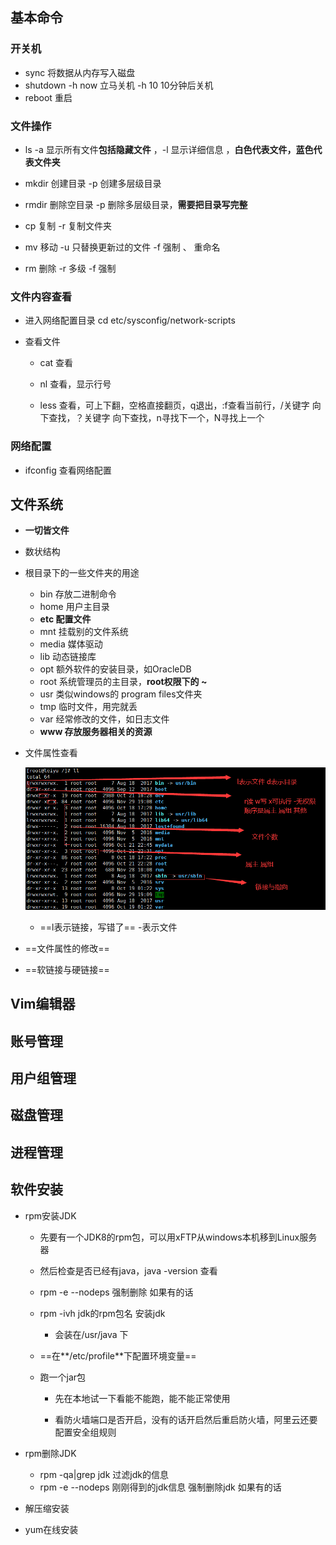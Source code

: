 ## 基本命令

### 开关机

- sync 将数据从内存写入磁盘
- shutdown -h now 立马关机    -h 10    10分钟后关机
- reboot 重启

### 文件操作

- ls -a 显示所有文件**包括隐藏文件** ，-l 显示详细信息 ，**白色代表文件，蓝色代表文件夹**

- mkdir 创建目录   -p 创建多层级目录

- rmdir 删除空目录  -p 删除多层级目录，**需要把目录写完整**

- cp 复制 -r 复制文件夹

- mv 移动 -u 只替换更新过的文件 -f 强制     、    重命名

- rm 删除 -r 多级 -f 强制

### 文件内容查看

- 进入网络配置目录 cd etc/sysconfig/network-scripts

- 查看文件

  - cat 查看

  - nl 查看，显示行号

  - less 查看，可上下翻，空格直接翻页，q退出，:f查看当前行，/关键字 向下查找，？关键字 向下查找，n寻找下一个，N寻找上一个

    

### 网络配置

- ifconfig  查看网络配置



## 文件系统

- **一切皆文件**

- 数状结构

- 根目录下的一些文件夹的用途
  - bin 存放二进制命令
  - home 用户主目录
  - **etc 配置文件**
  - mnt 挂载别的文件系统
  - media 媒体驱动
  - lib 动态链接库
  - opt 额外软件的安装目录，如OracleDB
  - root 系统管理员的主目录，**root权限下的 ~**
  - usr 类似windows的 program files文件夹
  - tmp 临时文件，用完就丢
  - var 经常修改的文件，如日志文件
  - **www 存放服务器相关的资源**

- 文件属性查看

  ![image-20201129200905283](CentOS.assets/image-20201129200905283.png)

  - ==l表示链接，写错了==     -表示文件

- ==文件属性的修改==

- ==软链接与硬链接==

  

  

## Vim编辑器

## 账号管理

## 用户组管理

## 磁盘管理

## 进程管理

## 软件安装

- rpm安装JDK

  - 先要有一个JDK8的rpm包，可以用xFTP从windows本机移到Linux服务器

  - 然后检查是否已经有java，java -version 查看

  - rpm -e --nodeps 强制删除 如果有的话

  - rpm -ivh jdk的rpm包名     安装jdk

    - 会装在/usr/java 下

  - ==在**/etc/profile**下配置环境变量==

  - 跑一个jar包

    - 先在本地试一下看能不能跑，能不能正常使用

    - 看防火墙端口是否开启，没有的话开启然后重启防火墙，阿里云还要配置安全组规则 

- rpm删除JDK
  - rpm -qa|grep jdk      过滤jdk的信息
  - rpm -e --nodeps  刚刚得到的jdk信息            强制删除jdk 如果有的话

- 解压缩安装
- yum在线安装

